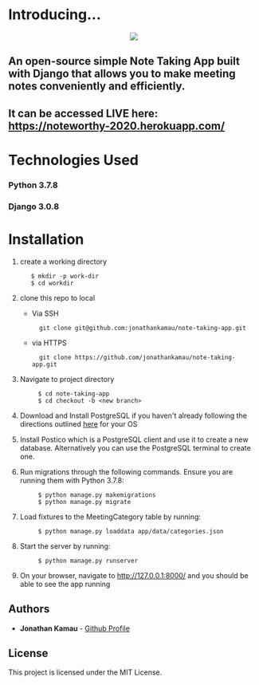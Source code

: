 # Introducing...

<p align="center">
  <img src="https://raw.githubusercontent.com/jonathankamau/note-taking-app/master/data/images/noteworthy.gif"/>
</p>

## An open-source simple Note Taking App built with Django that allows you to make meeting notes conveniently and efficiently. 

## It can be accessed LIVE here: https://noteworthy-2020.herokuapp.com/

# Technologies Used
### Python 3.7.8
### Django 3.0.8

# Installation

1. create a working directory

	      $ mkdir -p work-dir
	      $ cd workdir


2. clone this repo to local
    - Via SSH

          	git clone git@github.com:jonathankamau/note-taking-app.git

    - via HTTPS

          	git clone https://github.com/jonathankamau/note-taking-app.git
          
3. Navigate to project directory
    
    
      		$ cd note-taking-app
      		$ cd checkout -b <new branch>

4. Download and Install PostgreSQL if you haven't already following the directions outlined [here](https://www.postgresql.org/download/) for your OS

5. Install Postico which is a PostgreSQL client and use it to create a new database. Alternatively you can use the PostgreSQL terminal to create one.

6. Run migrations through the following commands. Ensure you are running them with Python 3.7.8:

            $ python manage.py makemigrations
            $ python manage.py migrate

7. Load fixtures to the MeetingCategory table by running:

            $ python manage.py loaddata app/data/categories.json 

8. Start the server by running:

            $ python manage.py runserver

9. On your browser, navigate to http://127.0.0.1:8000/ and you should be able to see the app running

## Authors

* **Jonathan Kamau** - [Github Profile](https://github.com/jonathankamau)


## License

This project is licensed under the MIT License.


